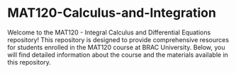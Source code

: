 # MAT120-Calculus-and-Integration
Welcome to the MAT120 - Integral Calculus and Differential Equations repository! This repository is designed to provide comprehensive resources for students enrolled in the MAT120 course at BRAC University. Below, you will find detailed information about the course and the materials available in this repository.
